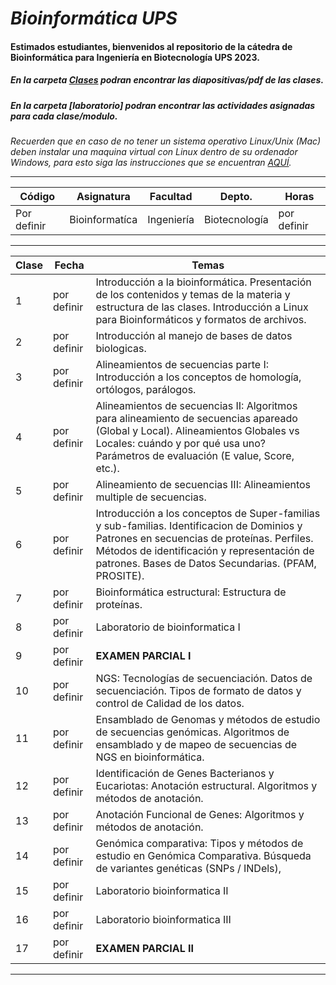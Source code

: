 # ***Bioinformática UPS***


#### Estimados estudiantes, bienvenidos al repositorio de la cátedra de Bioinformática para Ingeniería en Biotecnología UPS 2023.

##### En la carpeta [Clases](https://github.com/jegualdron/Bioinformatica_UPS/tree/main/Clases) podran encontrar las diapositivas/pdf de las clases.

##### En la carpeta [laboratorio] podran encontrar las actividades asignadas para cada clase/modulo.

*Recuerden que en caso de no tener un sistema operativo Linux/Unix (Mac) deben instalar una maquina virtual con Linux dentro de su ordenador Windows, para esto siga las instrucciones que se encuentran [AQUÍ](https://osl.ugr.es/2020/09/29/como-instalar-ubuntu-en-virtual-box/).*


----------------------------------------------------------------------------
| **Código**  | **Asignatura** | **Facultad** | **Depto.**    | **Horas**   |
|-------------|----------------|--------------|---------------|-------------|
| Por definir | Bioinformatíca | Ingeniería   | Biotecnología | por definir |

---------------------------------------------------------------------------

| **Clase** | **Fecha**   | **Temas**                                                                                                                                                                                                                                       |
|------------------|------------------|-------------------------------------|
| 1         | por definir | Introducción a la bioinformática. Presentación de los contenidos y temas de la materia y estructura de las clases. Introducción a Linux para Bioinformáticos y formatos de archivos.                                                            |
| 2         | por definir | Introducción al manejo de bases de datos biologicas.                                                                                                                                                                                            |
| 3         | por definir | Alineamientos de secuencias parte I: Introducción a los conceptos de homología, ortólogos, parálogos.                                                                                                                                           |
| 4         | por definir | Alineamientos de secuencias II: Algoritmos para alineamiento de secuencias apareado (Global y Local). Alineamientos Globales vs Locales: cuándo y por qué usa uno? Parámetros de evaluación (E value, Score, etc.).                             |
| 5         | por definir | Alineamiento de secuencias III: Alineamientos multiple de secuencias.                                                                                                                                                                           |
| 6         | por definir | Introducción a los conceptos de Super-familias y sub-familias. Identificacion de Dominios y Patrones en secuencias de proteínas. Perfiles. Métodos de identificación y representación de patrones. Bases de Datos Secundarias. (PFAM, PROSITE). |
| 7         | por definir | Bioinformática estructural: Estructura de proteínas.                                                                                                                                                                                            |
| 8         | por definir | Laboratorio de bioinformatica I                                                                                                                                                                                                                 |
| 9         | por definir | **EXAMEN PARCIAL I**                                                                                                                                                                                                                            |
| 10        | por definir | NGS: Tecnologías de secuenciación. Datos de secuenciación. Tipos de formato de datos y control de Calidad de los datos.                                                                                                                         |
| 11        | por definir | Ensamblado de Genomas y métodos de estudio de secuencias genómicas. Algoritmos de ensamblado y de mapeo de secuencias de NGS en bioinformática.                                                                                                 |
| 12        | por definir | Identificación de Genes Bacterianos y Eucariotas: Anotación estructural. Algoritmos y métodos de anotación.                                                                                                                                     |
| 13        | por definir | Anotación Funcional de Genes: Algoritmos y métodos de anotación.                                                                                                                                                                                |
| 14        | por definir | Genómica comparativa: Tipos y métodos de estudio en Genómica Comparativa. Búsqueda de variantes genéticas (SNPs / INDels),                                                                                                                      |
| 15        | por definir | Laboratorio bioinformatica II                                                                                                                                                                                                                   |
| 16        | por definir | Laboratorio bioinformatica III                                                                                                                                                                                                                  |
| 17        | por definir | **EXAMEN PARCIAL II**                                                                                                                                                                                                                           |

------------------------------------------------------------------------
